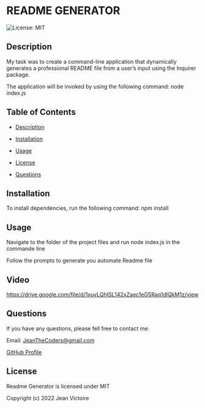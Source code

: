# README GENERATOR

![License: MIT](https://img.shields.io/static/v1?label=License&message=mit&color=blue)

## Description

My task was to create a command-line application that dynamically generates a professional README file from a user’s input using the Inquirer package.

The application will be invoked by using the following command: node index.js

## Table of Contents

- [Description](#Description)

- [Installation](#Installation)

- [Usage](#Usage)

- [License](#License)

- [Questions](#Questions)

## Installation

To install dependencies, run the following command: npm install

## Usage

Navigate to the folder of the project files and run node index.js in the commande line

Follow the prompts to generate you automate Readme file

## Video

https://drive.google.com/file/d/1xuyLQhISL142xZaec1eG5Raq1dlQkM1z/view

## Questions

If you have any questions, please fell free to contact me:

Email: JeanTheCoders@gmail.com

[GitHub Profile](https://github.com/JeanVictoire)

## License

Readme Generator is licensed under MIT

Copyright (c) 2022 Jean Victoire
